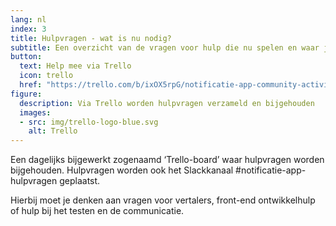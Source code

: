 ```yaml
---
lang: nl
index: 3
title: Hulpvragen - wat is nu nodig?
subtitle: Een overzicht van de vragen voor hulp die nu spelen en waar jij bij kunt helpen.
button:
  text: Help mee via Trello
  icon: trello
  href: "https://trello.com/b/ixOX5rpG/notificatie-app-community-activiteiten-tip-sneltoets-q-voor-je-eigen-cards"
figure:
  description: Via Trello worden hulpvragen verzameld en bijgehouden
  images:
  - src: img/trello-logo-blue.svg
    alt: Trello
---
```

 
Een dagelijks bijgewerkt zogenaamd ‘Trello-board’ waar hulpvragen worden bijgehouden. Hulpvragen worden ook het Slackkanaal #notificatie-app-hulpvragen geplaatst.
 
Hierbij moet je denken aan vragen voor vertalers, front-end ontwikkelhulp of hulp  bij het testen en de communicatie.

